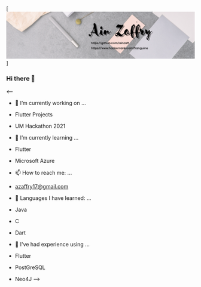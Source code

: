 
[![Header](https://github.com/ainzaff/ainzaff/blob/master/header.png?raw=true "Header")]

### Hi there 👋

<--

- 🔭 I’m currently working on ...
- Flutter Projects
- UM Hackathon 2021

- 🌱 I’m currently learning ...
- Flutter
- Microsoft Azure

- 📫 How to reach me: ...
- azaffry17@gmail.com

- 📖 Languages I have learned: ...
- Java
- C
- Dart

- 🔨 I've had experience using ...
- Flutter
- PostGreSQL
- Neo4J
-->
